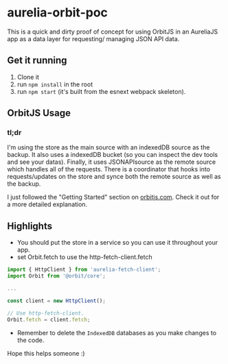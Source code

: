 # aurelia-orbit-poc

This is a quick and dirty proof of concept for using OrbitJS in an AureliaJS app as a data layer for requesting/ managing JSON API data.

## Get it running

1. Clone it
2. run `npm install` in the root
3. run `npm start` (it's built from the esnext webpack skeleton).

## OrbitJS Usage

### tl;dr

I'm using the store as the main source with an indexedDB source as the backup. It also uses a indexedDB bucket (so you can inspect the dev tools and see your datas). Finally, it uses JSONAPIsource as the remote source which handles all of the requests. There is a coordinator that hooks into requests/updates on the store and synce both the remote source as well as the backup.

I just followed the "Getting Started" section on [orbitjs.com](http://orbitjs.com/v0.15/guide/getting-started.html). Check it out for a more detailed explanation.

## Highlights

+ You should put the store in a service so you can use it throughout your app.
+ set Orbit.fetch to use the http-fetch-client.fetch
```javascript
import { HttpClient } from 'aurelia-fetch-client';
import Orbit from '@orbit/core';

...

const client = new HttpClient();

// Use http-fetch-client.
Orbit.fetch = client.fetch;
```
+ Remember to delete the `IndexedDB` databases as you make changes to the code.

Hope this helps someone :)
